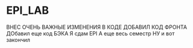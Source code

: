 # EPI_LAB

ВНЕС ОЧЕНЬ ВАЖНЫЕ ИЗМЕНЕНИЯ В КОДЕ
ДОБАВИЛ КОД ФРОНТА
ДОбавил еще код БЭКА
Я сдам EPI
А еще весь семестр
НУ и вот закончил
